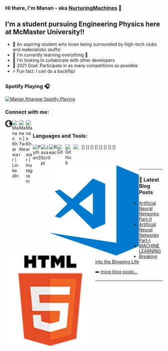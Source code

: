### Hi there, I'm Manan - aka [NurturingMachines][website] 👋

## I'm a student pursuing Engineering Physics here at McMaster University!!

- 🔭 An aspiring student who loves being surrounded by high-tech clubs and materialistic stuffs!
- 🌱 I’m currently learning everything 🤣
- 👯 I’m looking to collaborate with other developers
- 🥅 2021 Goal: Participate in as many competitions as possible
- ⚡ Fun fact: I can do a backflip!

### Spotify Playing 🎧

[<img src="https://nurturingmachines.files.wordpress.com/2021/01/kehlani_-_nights_like_this.png" width="100px" alt="Manan Kharwar Spotify Playing" width="350" />](https://open.spotify.com/track/6ZRuF2n1CQxyxxAAWsKJOy?si=H9nBPg9PT9OuxK65dkgbUg)

### Connect with me:

[<img align="left" alt="nurturingmachines" width="22px" src="https://raw.githubusercontent.com/iconic/open-iconic/master/svg/globe.svg" />][website]
[<img align="left" alt="Manan Kharwar | LinkedIn" width="22px" src="https://cdn.jsdelivr.net/npm/simple-icons@v3/icons/linkedin.svg" />][linkedin]
[<img align="left" alt="Manan | Twitter" width="22px" src="https://cdn.jsdelivr.net/npm/simple-icons@v3/icons/twitter.svg" />][twitter]
[<img align="left" alt="Manan Kharwar | Instagram" width="22px" src="https://cdn.jsdelivr.net/npm/simple-icons@v3/icons/instagram.svg" />][instagram]

<br />

### Languages and Tools:

[<img align="left" alt="Python3" width="26px" src="https://nurturingmachines.files.wordpress.com/2021/01/1200px-python-logo-notext.svg_.png" />]
[<img align="left" alt="JavaScript" width="26px" src="https://nurturingmachines.files.wordpress.com/2021/01/javascript.png" />]
[<img align="left" alt="React" width="26px" src="https://nurturingmachines.files.wordpress.com/2021/01/react.png" />]
[<img align="left" alt="Git" width="26px" src="https://nurturingmachines.files.wordpress.com/2021/01/git.png" />]
[<img align="left" alt="GitHub" width="26px" src="https://nurturingmachines.files.wordpress.com/2021/01/github.png" />]
[<img align="left"  width="26px" src="https://nurturingmachines.files.wordpress.com/2021/01/terminal.png" />]
[<img align="left"  src="https://raw.githubusercontent.com/github/explore/80688e429a7d4ef2fca1e82350fe8e3517d3494d/topics/visual-studio-code/visual-studio-code.png" />]
[<img align="left"  src="https://raw.githubusercontent.com/github/explore/80688e429a7d4ef2fca1e82350fe8e3517d3494d/topics/html/html.png" />]

<br />
<br />

---

### 📕 Latest Blog Posts

<!-- BLOG-POST-LIST:START -->

- [Artificial Neural Networks Part-II](https://nurturingmachines.wordpress.com/2020/02/21/artificial-neural-networks-part-ii/)
- [Artificial Neural Networks Part-I](https://nurturingmachines.wordpress.com/2020/01/24/artificial-neural-networks-part-i/)
- [MACHINE LEARNING](https://nurturingmachines.wordpress.com/2019/03/31/machine-learning/)
- [Breaking into the Blogging Life](https://nurturingmachines.wordpress.com/2019/01/12/breaking-into-the-blogging-life/)
<!-- BLOG-POST-LIST:END -->

➡️ [more blog posts...](https://nurturingmachines.wordpress.com/)

---

[website]: https://nurturingmachines.wordpress.com/portfolio/
[twitter]: https://twitter.com/Manan11342072
[instagram]: https://www.instagram.com/manan_kharwar/
[linkedin]: https://www.linkedin.com/in/manan-kharwar-779713154/
